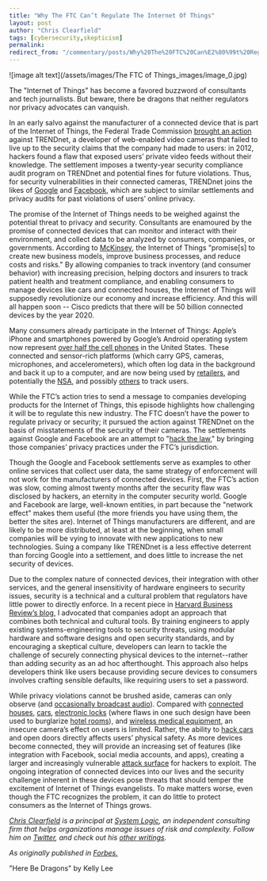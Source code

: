 ```yaml
---
title: "Why The FTC Can’t Regulate The Internet Of Things"
layout: post
author: "Chris Clearfield" 
tags: [cybersecurity,skepticism] 
permalink: 
redirect_from: "/commentary/posts/Why%20The%20FTC%20Can%E2%80%99t%20Regulate%20The%20Internet%20Of%20Things1s3G/"
---
```


![image alt text](/assets/images/The FTC of Things_images/image_0.jpg)

The "Internet of Things" has become a favored buzzword of consultants and tech journalists. But beware, there be dragons that neither regulators nor privacy advocates can vanquish. 

In an early salvo against the manufacturer of a connected device that is part of the Internet of Things, the Federal Trade Commission [brought an action](http://ftc.gov/opa/2013/09/trendnet.shtm) against TRENDnet, a developer of web-enabled video cameras that failed to live up to the security claims that the company had made to users: in 2012, hackers found a flaw that exposed users’ private video feeds without their knowledge. The settlement imposes a twenty-year security compliance audit program on TRENDnet and potential fines for future violations. Thus, for security vulnerabilities in their connected cameras, TRENDnet joins the likes of [Google](http://www.ftc.gov/opa/2011/03/google.shtm) and [Facebook](http://ftc.gov/opa/2011/11/privacysettlement.shtm), which are subject to similar settlements and privacy audits for past violations of users’ online privacy. 

The promise of the Internet of Things needs to be weighed against the potential threat to privacy and security. Consultants are enamoured by the promise of connected devices that can monitor and interact with their environment, and collect data to be analyzed by consumers, companies, or governments. According to [McKinsey](http://www.mckinsey.com/insights/high_tech_telecoms_internet/the_internet_of_things), the Internet of Things "promise[s] to create new business models, improve business processes, and reduce costs and risks." By allowing companies to track inventory (and consumer behavior) with increasing precision, helping doctors and insurers to track patient health and treatment compliance, and enabling consumers to manage devices like cars and connected houses, the Internet of Things will supposedly revolutionize our economy and increase efficiency. And this will all happen soon -- Cisco predicts that there will be 50 billion connected devices by the year 2020.  

Many consumers already participate in the Internet of Things: Apple’s iPhone and smartphones powered by Google’s Android operating system now represent [over half the cell phones](http://appleinsider.com/articles/13/09/09/smartphones-now-account-for-56-of-us-market-apples-iphone-at-25-share) in the United States. These connected and sensor-rich platforms (which carry GPS, cameras, microphones, and accelerometers), which often log data in the background and back it up to a computer, and are now being used by [retailers](http://www.schumer.senate.gov/record.cfm?id=345437&), and potentially the [NSA](http://www.spiegel.de/international/world/how-the-nsa-spies-on-smartphones-including-the-blackberry-a-921161.html), and possibly [others](http://www.forbes.com/sites/andygreenberg/2013/07/26/hackers-tiny-spy-computers-aim-to-track-targets-around-entire-neighborhoods-and-cities/) to track users. 

While the FTC’s action tries to send a message to companies developing products for the Internet of Things, this episode highlights how challenging it will be to regulate this new industry. The FTC doesn’t have the power to regulate privacy or security; it pursued the action against TRENDnet on the basis of misstatements of the security of their cameras. The settlements against Google and Facebook are an attempt to "[hack the law](http://www.forbes.com/sites/kashmirhill/2012/06/29/your-privacy-watchdog-does-have-some-teeth/)," by bringing those companies’ privacy practices under the FTC’s jurisdiction.

Though the Google and Facebook settlements serve as examples to other online services that collect user data, the same strategy of enforcement will not work for the manufacturers of connected devices. First, the FTC’s action was slow, coming almost twenty months after the security flaw was disclosed by hackers, an eternity in the computer security world. Google and Facebook are large, well-known entities, in part because the "network effect" makes them useful (the more friends you have using them, the better the sites are). Internet of Things manufacturers are different, and are likely to be more distributed, at least at the beginning, when small companies will be vying to innovate with new applications to new technologies. Suing a company like TRENDnet is a less effective deterrent than forcing Google into a settlement, and does little to increase the net security of devices. 

Due to the complex nature of connected devices, their integration with other services, and the general insensitivity of hardware engineers to security issues, security is a technical and a cultural problem that regulators have little power to directly enforce. In a recent piece in [Harvard Business Review](http://blogs.hbr.org/cs/2013/06/rethinking_security_for_the_in.html)[’s blog](http://www.google.com/url?q=http%3A%2F%2Fblogs.hbr.org%2Fcs%2F2013%2F06%2Frethinking_security_for_the_in.html&sa=D&sntz=1&usg=AFQjCNFJOVrSZza7rQaZCtN1GOWPSUqhWA), I advocated that companies adopt an approach that combines both technical and cultural tools.  By training engineers to apply existing systems-engineering tools to security threats, using modular hardware and software designs and open security standards, and by encouraging a skeptical culture, developers can learn to tackle the challenge of securely connecting physical devices to the internet--rather than adding security as an ad hoc afterthought. This approach also helps developers think like users because providing secure devices to consumers involves crafting sensible defaults, like requiring users to set a password.

While privacy violations cannot be brushed aside, cameras can only observe (and [occasionally broadcast audio](http://abcnews.go.com/blogs/headlines/2013/08/baby-monitor-hacking-alarms-houston-parents/)). Compared with [connected houses](http://www.forbes.com/sites/kashmirhill/2013/07/26/smart-homes-hack/), [cars](http://www.caranddriver.com/features/can-your-car-be-hacked-feature), [electronic locks](http://www.wired.com/gadgetlab/2013/05/kwikset-kevo-lock/) (where flaws in one such design have been used to burglarize [hotel rooms](http://www.forbes.com/sites/andygreenberg/2013/05/15/hotel-lock-hack-still-being-used-in-burglaries-months-after-lock-firms-fix/)), and [wireless medical equipment](http://www.imedicalapps.com/2011/12/qualcomm-announces-major-breakthrough-connected-medical-devices-mhs11/), an insecure camera’s effect on users is limited. Rather, the ability to [hack cars](http://www.forbes.com/sites/andygreenberg/2013/07/24/hackers-reveal-nasty-new-car-attacks-with-me-behind-the-wheel-video/) and open doors directly affects users’ physical safety. As more devices become connected, they will provide an increasing set of features (like integration with Facebook, social media accounts, and apps), creating a larger and increasingly vulnerable [attack surface](http://en.wikipedia.org/wiki/Attack_surface) for hackers to exploit. The ongoing integration of connected devices into our lives and the security challenge inherent in these devices pose threats that should temper the excitement of Internet of Things evangelists. To make matters worse, even though the FTC recognizes the problem, it can do little to protect consumers as the Internet of Things grows.

*[Chris Clearfield](http://www.google.com/url?q=http%3A%2F%2Fwww.system-logic.com%2Fteam%2F&sa=D&sntz=1&usg=AFQjCNFJqjbpUmzYx61K9VrOYPPUFjDtoA) is a principal at [System Logic](http://www.system-logic.com/commentary/), an independent consulting firm that helps organizations manage issues of risk and complexity. Follow him on [Twitter](https://twitter.com/syslogictweets), and check out his [other writings](http://www.system-logic.com/commentary/).*

*As originally published in [Forbes.](http://www.forbes.com/sites/chrisclearfield/2013/09/18/why-the-ftc-cant-regulate-the-internet-of-things/)*

"Here Be Dragons" by Kelly Lee


